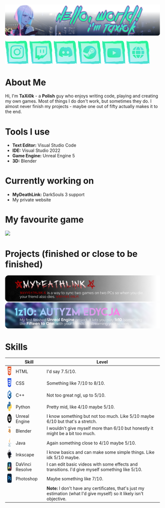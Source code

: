 
![Hello, World! I'm TaXi0k](https://github.com/TaXi0k/TaXi0k/blob/main/.github/assets/profile-cover.png?raw=true)

<a href="https://www.instagram.com/taxi0k/"><img src="https://raw.githubusercontent.com/TaXi0k/TaXi0k/refs/heads/main/.github/assets/socials/instagram.png" width="75" height="75" alt="Empty"></a>
<a href="https://www.twitch.tv/taxi0k"><img src="https://raw.githubusercontent.com/TaXi0k/TaXi0k/refs/heads/main/.github/assets/socials/twitch.png" width="75" height="75" alt="Empty"></a>
<a href="https://discord.com/users/748861794637971547"><img src="https://raw.githubusercontent.com/TaXi0k/TaXi0k/refs/heads/main/.github/assets/socials/discord.png" width="75" height="75" alt="Empty"></a>
<a href="https://steamcommunity.com/id/TaXi0k/"><img src="https://raw.githubusercontent.com/TaXi0k/TaXi0k/refs/heads/main/.github/assets/socials/steam.png" width="75" height="75" alt="Empty"></a>
<a href="https://www.youtube.com/channel/UC8ZzXymGLiocWnd9ZMeTPAw/featured"><img src="https://raw.githubusercontent.com/TaXi0k/TaXi0k/refs/heads/main/.github/assets/socials/youtube.png" width="75" height="75" alt="Empty"></a>
<a href="#"><img src="https://raw.githubusercontent.com/TaXi0k/TaXi0k/refs/heads/main/.github/assets/socials/website.png" width="75" height="75" alt="Empty"></a>

# About Me

Hi, I'm **TaXi0k** - a **Polish** guy who enjoys writing code, playing and creating my own games. Most of things I do don't work, but sometimes they do. I almost never finish my projects - maybe one out of fifty actually makes it to the end.

# Tools I use

* **Text Editor:** Visual Studio Code
* **IDE:** Visual Studio 2022
* **Game Engine:** Unreal Engine 5
* **3D:** Blender

# Currently working on

* **MyDeathLink:** DarkSouls 3 support
* My private website

# My favourite game

![](https://github.com/TaXi0k/TaXi0k/blob/main/.github/assets/cp77.png?raw=true)

# Projects (finished or close to be finished)
<a href="https://github.com/TaXi0k/MyDeathLink"><img src="https://github.com/TaXi0k/TaXi0k/blob/main/.github/assets/mdl-project.png?raw=true" alt="MyDeathLink - MyDeathLink is a way to sync two games on two PCs so when you die, your friend also dies. WINDOWS ONLY!"></a>
<a href="#"><img src="https://github.com/TaXi0k/TaXi0k/blob/main/.github/assets/1z10-project.png?raw=true" alt="1z10: AUTYZM EDYCJA - My first finished Unreal Engine project. It lets you play 1z10 (something like Fifteen to One) with your friends by streaming your screen."></a>

# Skills

<table>
  <thead>
    <tr>
      <th></th>
      <th>Skill</th>
      <th>Level</th>
    </tr>
  </thead>
  <tbody>
    <tr>
      <td><img width="30" height="30" alt="" src="https://github.com/TaXi0k/TaXi0k/blob/main/.github/assets/skills/html.png?raw=true"></td>
      <td>HTML</td>
      <td>I'd say 7.5/10.</td>
    </tr>
    <tr>
      <td><img width="30" height="30" alt="" src="https://github.com/TaXi0k/TaXi0k/blob/main/.github/assets/skills/css.png?raw=true"></td>
      <td>CSS</td>
      <td>Something like 7/10 to 8/10.</td>
    </tr>
    <tr>
      <td><img width="30" height="30" alt="" src="https://github.com/TaXi0k/TaXi0k/blob/main/.github/assets/skills/cpp.png?raw=true"></td>
      <td>C++</td>
      <td>Not too great ngl, up to 5/10.</td>
    </tr>
    <tr>
      <td><img width="30" height="30" alt="" src="https://github.com/TaXi0k/TaXi0k/blob/main/.github/assets/skills/python.png?raw=true"></td>
      <td>Python</td>
      <td>Pretty mid, like 4/10 maybe 5/10.</td>
    </tr>
    <tr>
      <td><img width="30" height="30" alt="" src="https://github.com/TaXi0k/TaXi0k/blob/main/.github/assets/skills/ue.png?raw=true"></td>
      <td>Unreal Engine</td>
      <td>I know something but not too much. Like 5/10 maybe 6/10 but that's a stretch.</td>
    </tr>
    <tr>
      <td><img width="30" height="30" alt="" src="https://github.com/TaXi0k/TaXi0k/blob/main/.github/assets/skills/blender.png?raw=true"></td>
      <td>Blender</td>
      <td>I wouldn't give myself more than 6/10 but honestly it might be a bit too much.</td>
    </tr>
    <tr>
      <td><img width="30" height="30" alt="" src="https://github.com/TaXi0k/TaXi0k/blob/main/.github/assets/skills/java.png?raw=true"></td>
      <td>Java</td>
      <td>Again something close to 4/10 maybe 5/10.</td>
    </tr>
    <tr>
      <td><img width="30" height="30" alt="" src="https://github.com/TaXi0k/TaXi0k/blob/main/.github/assets/skills/inkscape.png?raw=true"></td>
      <td>Inkscape</td>
      <td>I know basics and can make some simple things. Like idk 5/10 maybe.</td>
    </tr>
    <tr>
      <td><img width="30" height="30" alt="" src="https://github.com/TaXi0k/TaXi0k/blob/main/.github/assets/skills/davinci.png?raw=true"></td>
      <td>DaVinci Resolve</td>
      <td>I can edit basic videos with some effects and transitions. I'd give myself something like 5/10.</td>
    </tr>
    <tr>
      <td><img width="30" height="30" alt="" src="https://github.com/TaXi0k/TaXi0k/blob/main/.github/assets/skills/ps.png?raw=true"></td>
      <td>Photoshop</td>
      <td>Maybe something like 7/10.</td>
    </tr>
    <tr>
      <td></td>
      <td></td>
      <td><strong>Note:</strong> I don't have any certificates, that's just my estimation (what I'd give myself) so it likely isn't objective.</td>
    </tr>
  </tbody>
</table>
